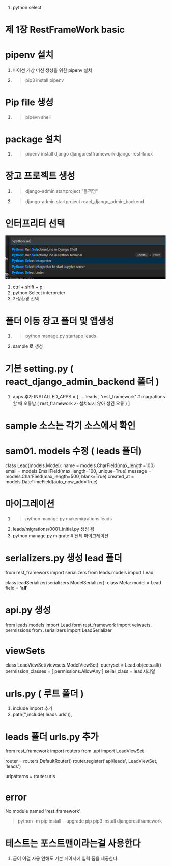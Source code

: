
1. python select

# 제 1장 RestFrameWork basic

# pipenv 설치
1. 파이선 가상 머신 생성을 위한 pipenv 설치
1. > pip3 install pipenv

# Pip file 생성
1. > pipevn shell

# package 설치
1. > pipenv install django djangorestframework django-rest-knox

# 장고 프로젝트 생성
1. > django-admin startproject "플젝명"
1. > django-admin startproject react_django_admin_backend

# 인터프리터 선택

![](2020-05-22-17-46-04.png)

1. ctrl + shift + p
1. python:Select interpreter
1. 가상환경 선택

# 폴더 이동 장고 폴더 및 앱생성

1. > python manage.py startapp leads
1. sample 로 생성 

# 기본 setting.py ( react_django_admin_backend 폴더 )

1. apps 추가
INSTALLED_APPS = [
    ...
    'leads',
    'rest_framework' # magrations 할 때 오류남 ( rest_framework 가 설치되지 않아 생긴 오류 )
]

# sample 소스는 각기 소스에서 확인

# sam01. models 수정 ( leads 폴더)

class Lead(models.Model):
    name = models.CharField(max_length=100)
    email = models.EmailField(max_length=100, unique=True)
    message = models.CharField(max_length=500, blank=True)
    created_at = models.DateTimeField(auto_now_add=True)


# 마이그레이션

1. > python manage.py makemigrations leads
1. leads/migrations/0001_initial.py 생성 됨
1. python manage.py migrate # 전체 마이그레이션

# serializers.py 생성 lead 폴더

from rest_framework import serializers
from leads.models import Lead

class leadSerializer(serializers.ModelSerializer):
    class Meta:
        model = Lead
        field = '__all__'

# api.py 생성

from leads.models import Lead
form rest_framework import veiwsets. permissions
from .serializers import LeadSerializer

# viewSets
class LeadViewSet(viewsets.ModelViewSet):
    queryset = Lead.objects.all()
    permission_classes = [
        permissions.AllowAny
    ]
    seilal_class = lead시리얼

# urls.py ( 루트 폴더 )    

1. include import 추가
1. path('',include('leads.urls')),

# leads 폴더 urls.py 추가

from rest_framework import routers
from .api import LeadViewSet

router = routers.DefaultRouter()
router.register('api/leads', LeadViewSet, 'leads')

urlpatterns = router.urls


# error 

No module named 'rest_framework'

> python -m pip install --upgrade pip
> pip3 install djangorestframework

# 테스트는 포스트맨이라는걸 사용한다

1. 굳이 이걸 사용 안해도 기본 페이지에 입력 폼을 제공한다.
